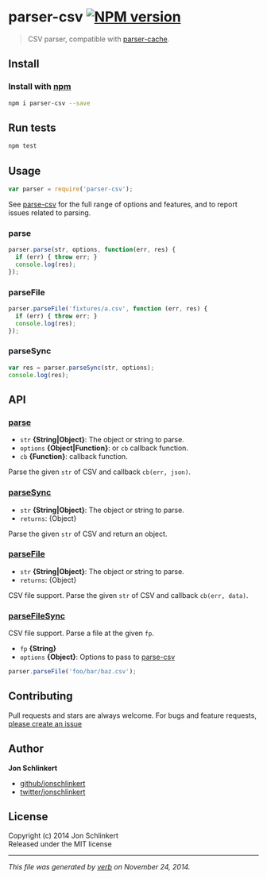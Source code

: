 # parser-csv [![NPM version](https://badge.fury.io/js/parser-csv.svg)](http://badge.fury.io/js/parser-csv)

> CSV parser, compatible with [parser-cache].

## Install

### Install with [npm](npmjs.org)

```bash
npm i parser-csv --save
```

## Run tests

```bash
npm test
```

## Usage
```js
var parser = require('parser-csv');
```

See [parse-csv] for the full range of options and features, and to report issues related to parsing.

### parse

```js
parser.parse(str, options, function(err, res) {
  if (err) { throw err; }
  console.log(res);
});
```

### parseFile

```js
parser.parseFile('fixtures/a.csv', function (err, res) {
  if (err) { throw err; }
  console.log(res);
});
```

### parseSync

```js
var res = parser.parseSync(str, options);
console.log(res);
```

## API

### [parse](index.js#L32)

* `str` **{String|Object}**: The object or string to parse.    
* `options` **{Object|Function}**: or `cb` callback function.    
* `cb` **{Function}**: callback function.    

Parse the given `str` of CSV and callback `cb(err, json)`.

### [parseSync](index.js#L57)

* `str` **{String|Object}**: The object or string to parse.    
* `returns`: {Object}  

Parse the given `str` of CSV and return an object.

### [parseFile](index.js#L76)

* `str` **{String|Object}**: The object or string to parse.    
* `returns`: {Object}  

CSV file support. Parse the given `str` of CSV and callback `cb(err, data)`.

### [parseFileSync](index.js#L105)

CSV file support. Parse a file at the given `fp`.

* `fp` **{String}**    
* `options` **{Object}**: Options to pass to [parse-csv]    

```js
parser.parseFile('foo/bar/baz.csv');
```


## Contributing

Pull requests and stars are always welcome. For bugs and feature requests, [please create an issue](https://github.com/jonschlinkert/parser-csv/issues)

## Author

**Jon Schlinkert**
 
+ [github/jonschlinkert](https://github.com/jonschlinkert)
+ [twitter/jonschlinkert](http://twitter.com/jonschlinkert) 

## License
Copyright (c) 2014 Jon Schlinkert  
Released under the MIT license

***

_This file was generated by [verb](https://github.com/assemble/verb) on November 24, 2014._

[parser-cache]: https://github.com/jonschlinkert/parser-cache
[parse-csv]: https://github.com/jonschlinkert/parse-csv